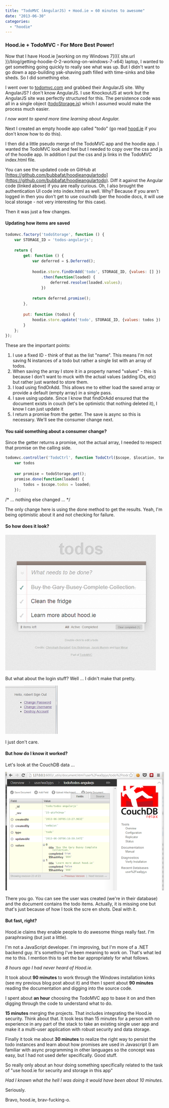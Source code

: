 ```yaml
---
title: "TodoMVC (AngularJS) + Hood.ie = 60 minutes to awesome"
date: "2013-06-30"
categories: 
  - "hoodie"
---
```


### Hood.ie + TodoMVC - For More Best Power!

Now that I have Hood.ie [working on my Windows 7]({{ site.url }}/blog/getting-hoodie-0-2-working-on-windows-7-x64) laptop, I wanted to get something going quickly to really see what was up. But I didn't want to go down a app-building yak-shaving path filled with time-sinks and bike sheds. So I did something else.

I went over to [todomvc.com](http://todomvc.com) and grabbed their AngularJS site. Why AngularJS? I don't know AngularJS. I use KnockoutJS at work but the AngularJS site was perfectly structured for this. The persistence code was all in a single object ([todoStorage.js](https://github.com/tastejs/todomvc/blob/gh-pages/architecture-examples/angularjs/js/services/todoStorage.js)) which I assumed would make the process much easier.

_I now want to spend more time learning about Angular._

Next I created an empty hoodie app called "todo" (go read [hood.ie](http://hood.ie) if you don't know how to do this).

I then did a little pseudo merge of the TodoMVC app and the hoodie app. I wanted the TodoMVC look and feel but I needed to copy over the css and js of the hoodie app. In addition I put the css and js links in the TodoMVC index.html file.

You can see the updated code on GitHub at [https://github.com/bubbafat/hoodieangulartodo](https://github.com/bubbafat/hoodieangulartodo). Diff it against the Angular code (linked above) if you are really curious. Oh, I also brought the authentication UI code into index.html as well. Why? Because if you aren't logged in then you don't get to use couchdb (per the hoodie docs, it will use local storage - not very interesting for this case).

Then it was just a few changes.

#### Updating how items are saved

```js
todomvc.factory('todoStorage', function () {
    var STORAGE_ID = 'todos-angularjs';

    return {
        get: function () {
            var deferred = $.Deferred();

            hoodie.store.findOrAdd('todo', STORAGE_ID, {values: [] })
                .then(function(loaded) {
                    deferred.resolve(loaded.values);
                })
				
            return deferred.promise();
        },

        put: function (todos) {
            hoodie.store.update('todo', STORAGE_ID, {values: todos })
        }
    };
});
```

These are the important points:

1. I use a fixed ID - think of that as the list "name". This means I'm not saving N instances of a todo but rather a single list with an array of todos.
2. When saving the array I store it in a property named "values" - this is because I don't want to muck with the actual values (adding IDs, etc) but rather just wanted to store them.
3. I load using findOrAdd. This allows me to either load the saved array or provide a default (empty array) in a single pass.
4. I save using update. Since I know that findOrAdd ensured that the document exists in couch (let's be optimistic that nothing deleted it), I know I can just update it
5. I return a promise from the getter. The save is async so this is necessary. We'll see the consumer change next.

#### You said something about a consumer change?

Since the getter returns a promise, not the actual array, I needed to respect that promise on the calling side.

```js
todomvc.controller('TodoCtrl', function TodoCtrl($scope, $location, todoStorage, filterFilter) {
    var todos

    var promise = todoStorage.get();
    promise.done(function(loaded) {
        todos = $scope.todos = loaded;
    });
```

/* ... nothing else changed ... */

The only change here is using the done method to get the results. Yeah, I'm being optimistic about it and not checking for failure.

#### So how does it look?

![](/images/archive/todos.png)

But what about the login stuff? Well ... I didn't make that pretty.

![](/images/archive/save.png)

I just don't care.

#### But how do I know it worked?

Let's look at the CouchDB data ...

![](/images/archive/couchdb-proof.png)

There you go. You can see the user was created (we're in their database) and the document contains the todo items. Actually, it is missing one but that's just because of how I took the scre   en shots. Deal with it.

#### But fast, right?

Hood.ie claims they enable people to do awesome things really fast. I'm paraphrasing (but just a little).

I'm not a JavaScript developer. I'm improving, but I'm more of a .NET backend guy. It's something I've been meaning to work on. That's what led me to this. I mention this to set the bar appropriately for what follows.

_8 hours ago I had never heard of Hood.ie._

It took about **90 minutes** to work through the Windows installation kinks (see my previous blog post about it) and then I spent about **90 minutes** reading the documentation and digging into the source code.

I spent about **an hour** choosing the TodoMVC app to base it on and then digging through the code to understand what to do.

**15 minutes** merging the projects. That includes integrating the Hood.ie security. Think about that. It took less than 15 minutes for a person with no experience in any part of the stack to take an existing single user app and make it a multi-user application with robust security and data storage.

Finally it took me about **30 minutes** to realize the right way to persist the todo instances and learn about how promises are used in Javascript (I am familiar with async programming in other languages so the concept was easy, but I had not used defer specifically. Good stuff.

So really only about an hour doing something specifically related to the task of "use hood.ie for security and storage in this app"

_Had I known what the hell I was doing it would have been about 10 minutes._

Seriously.

Bravo, hood.ie, brav-fucking-o.
